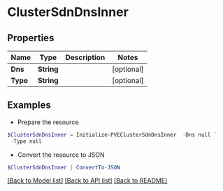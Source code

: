 # ClusterSdnDnsInner
## Properties

Name | Type | Description | Notes
------------ | ------------- | ------------- | -------------
**Dns** | **String** |  | [optional] 
**Type** | **String** |  | [optional] 

## Examples

- Prepare the resource
```powershell
$ClusterSdnDnsInner = Initialize-PVEClusterSdnDnsInner  -Dns null `
 -Type null
```

- Convert the resource to JSON
```powershell
$ClusterSdnDnsInner | ConvertTo-JSON
```

[[Back to Model list]](../README.md#documentation-for-models) [[Back to API list]](../README.md#documentation-for-api-endpoints) [[Back to README]](../README.md)

